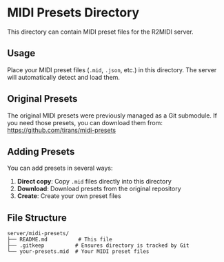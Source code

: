 # MIDI Presets Directory

This directory can contain MIDI preset files for the R2MIDI server.

## Usage

Place your MIDI preset files (`.mid`, `.json`, etc.) in this directory.
The server will automatically detect and load them.

## Original Presets

The original MIDI presets were previously managed as a Git submodule.
If you need those presets, you can download them from:
https://github.com/tirans/midi-presets

## Adding Presets

You can add presets in several ways:

1. **Direct copy**: Copy `.mid` files directly into this directory
2. **Download**: Download presets from the original repository
3. **Create**: Create your own preset files

## File Structure

```
server/midi-presets/
├── README.md          # This file
├── .gitkeep          # Ensures directory is tracked by Git
└── your-presets.mid  # Your MIDI preset files
```
